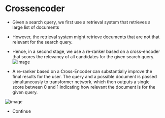 # Crossencoder 
- Given a search query, we first use a retrieval system that retrieves a large list of documents
- However, the retrieval system might retrieve documents that are not that relevant for the search query.
- Hence, in a second stage, we use a re-ranker based on a cross-encoder that scores the relevancy of all candidates for the given search query.
![image](https://github.com/soumya-mishra/crossencoder/assets/39845943/9b977c20-ddde-48a5-af10-30c606174915)

- A re-ranker based on a Cross-Encoder can substantially improve the final results for the user. The query and a possible document is passed simultaneously to transformer network, which then outputs a single score between 0 and 1 indicating how relevant the document is for the given query.

![image](https://github.com/soumya-mishra/crossencoder/assets/39845943/0a549321-8964-4f46-9419-f3133f80f7f1)

- Continue
